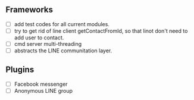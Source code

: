 ## Frameworks
- [ ] add test codes for all current modules.
- [ ] try to get rid of line client getContactFromId, so that linot don't need to add user to contact.
- [ ] cmd server multi-threading
- [ ] abstracts the LINE communitation layer.

## Plugins
- [ ] Facebook messenger
- [ ] Anonymous LINE group
